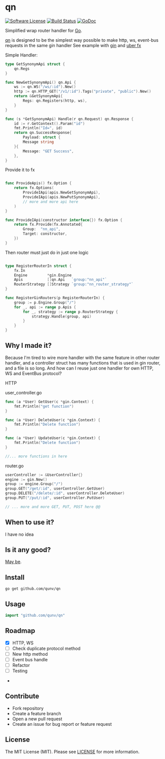 # qn

[![Software License](https://img.shields.io/badge/license-MIT-brightgreen.svg?style=flat-square)](LICENSE)
[![Build Status](https://img.shields.io/travis/tamnd/httpclient/master.svg?style=flat-square)](https://travis-ci.org/qunv/qn)
[![GoDoc](https://img.shields.io/badge/godoc-reference-blue.svg?style=flat-square)](https://godoc.org/github.com/qunv/qn)

Simplified wrap router handler for [Go](http://www.golang.org).

[qn](https://github.com/qunv/qn) is designed to be the simplest way possible to make http, ws, event-bus requests in the
same gin handler
See example with [gin](https://github.com/gin-gonic/gin) and [uber fx](https://github.com/uber-go/fx)

Simple Handler:

```go
type GetSynonymApi struct {
    qn.Regs
}

func NewGetSynonymApi() qn.Api {
    ws := qn.WS("/ws/:id").New()
    http := qn.HTTP_GET("/v1/:id").Tags("private", "public").New()
    return &GetSynonymApi{
        Regs: qn.Registers(http, ws),
    }
}

func (s *GetSynonymApi) Handle(r qn.Request) qn.Response {
    id := r.GetContext().Param("id")
    fmt.Println("Id=", id)
    return qn.SuccessResponse{
        Payload: struct {
        Message string
    }{
        Message: "GET Success",
    },
}
```

Provide it to fx

```go

func ProvideApis() fx.Option {
    return fx.Options(
        ProvideIApi(apis.NewGetSynonymApi),
        ProvideIApi(apis.NewPutSynonymApi),
		// more and more api here
    )
}

func ProvideIApi(constructor interface{}) fx.Option {
    return fx.Provide(fx.Annotated{
        Group:  "nn_api",
        Target: constructor,
    })
}
```

Then router must just do in just one logic

```go

type RegisterRouterIn struct {
    fx.In
    Engine         *gin.Engine
    Apis           []qn.Api   `group:"nn_api"`
    RouterStrategy []Strategy `group:"nn_router_strategy"`
}

func RegisterGinRouters(p RegisterRouterIn) {
    group := p.Engine.Group("/")
    for _, api := range p.Apis {
		for _, strategy := range p.RouterStrategy {
            strategy.Handle(group, api)
        }
    }
}
```

## Why I made it?

Because I'm tired to wire more handler with the same feature in other router handler, and a controller struct has many
functions that is used in gin router, and a file is so long.
And how can I reuse just one handler for own HTTP, WS and EventBus protocol?

HTTP

user_controller.go

```go
func (a *User) GetUser(c *gin.Context) {
	fmt.Println("get function")
}

func (a *User) DeleteUser(c *gin.Context) {
    fmt.Println("Delete function")
}

func (a *User) UpdateUser(c *gin.Context) {
    fmt.Println("Delete function")
}

//... more functions in here
```

router.go

```go
userController := &UserController{}
engine := gin.New()
group := engine.Group("/")
group.GET("/get/:id", userController.GetUser)
group.DELETE("/delete/:id", userController.DeleteUser)
group.PUT("/put/:id", userController.PutUser)

// ... more and more GET, PUT, POST here @@
```

## When to use it?

I have no idea

## Is it any good?

[May be](https://news.ycombinator.com/item?id=3067434).

## Install

```shell
go get github.com/qunv/qn
```

## Usage

```go
import "github.com/qunv/qn"
```

## Roadmap
- [X] HTTP, WS
- [ ] Check duplicate protocol method 
- [ ] New http method
- [ ] Event bus handle
- [ ] Refactor 
- [ ] Testing
- 
## Contribute
- Fork repository
- Create a feature branch
- Open a new pull request
- Create an issue for bug report or feature request

## License
The MIT License (MIT). Please see [LICENSE](LICENSE) for more information.